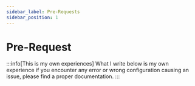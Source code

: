 ```yaml
--- 
sidebar_label: Pre-Requests
sidebar_position: 1
---
```


# Pre-Request

:::info[This is my own experiences]
What I write below is my own experience if you encounter any error or wrong configuration causing an issue, please find a proper documentation.
:::

